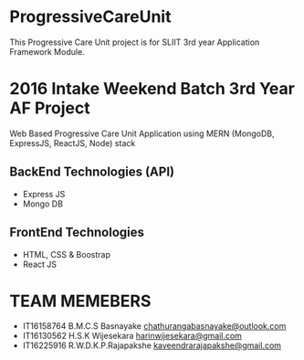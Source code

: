 # ProgressiveCareUnit
This Progressive Care Unit project is for SLIIT 3rd year Application Framework Module.

2016 Intake Weekend Batch 3rd Year AF Project
==============================================
Web Based Progressive Care Unit Application using MERN (MongoDB, ExpressJS, ReactJS, Node) stack

BackEnd Technologies (API)
---------------------
* Express JS
* Mongo DB

FrontEnd Technologies
--------------------
* HTML, CSS & Boostrap
* React JS


TEAM MEMEBERS
==============
* IT16158764 B.M.C.S Basnayake chathurangabasnayake@outlook.com
* IT16130562 H.S.K Wijesekara harinwijesekara@gmail.com
* IT16225916 R.W.D.K.P.Rajapakshe kaveendrarajapakshe@gmail.com
